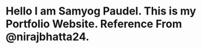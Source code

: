 <h1>Hello I am Samyog Paudel. This is my Portfolio Website. Reference From @nirajbhatta24.</h1?
![Screenshot 2023-06-07 214531](https://github.com/Samyog10/samyogpaudel.github.io/assets/135822403/8d613936-d17f-440b-a6ac-86d7b7a6eddb)
